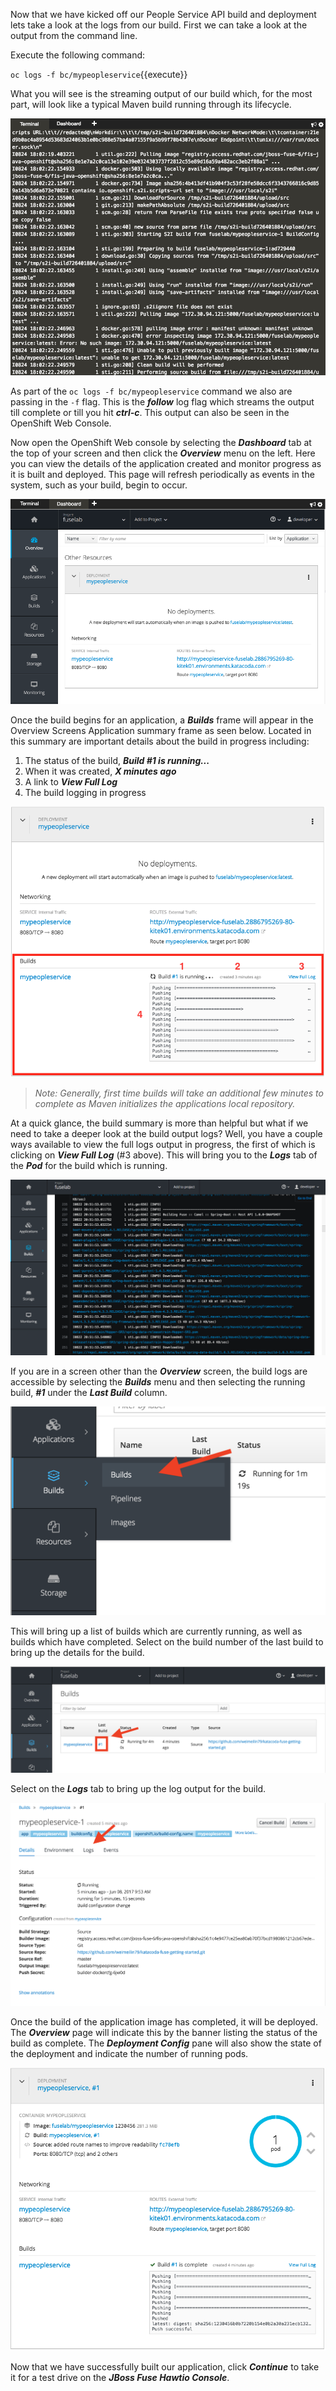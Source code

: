 Now that we have kicked off our People Service API build and deployment lets take a look at the logs from our build. First we can take a look at the output from the command line.

Execute the following command:

`oc logs -f bc/mypeopleservice`{{execute}}

What you will see is the streaming output of our build which, for the most part, will look like a typical Maven build running through its lifecycle. 

![Terminal Build Logging Output](../../assets/intro-openshift/fis-deploy-app/03-1-cli-build-logging.png)

As part of the ``oc logs -f bc/mypeopleservice`` command we also are passing in the ``-f`` flag. This is the **_follow_** log flag which streams the output till complete or till you hit **_ctrl-c_**. This output can also be seen in the OpenShift Web Console.

Now open the OpenShift Web console by selecting the **_Dashboard_** tab at the top of your screen and then click the **_Overview_** menu on the left. Here you can view the details of the application created and monitor progress as it is built and deployed. This page will refresh periodically as events in the system, such as your build, begin to occur.

![Overview Screen](../../assets/intro-openshift/fis-deploy-app/03-2-overview-a.png)

Once the build begins for an application, a **_Builds_** frame will appear in the Overview Screens Application summary frame as seen below. Located in this summary are important details about the build in progress including:

 1. The status of the build, **_Build #1 is running..._**
 2. When it was created, **_X minutes ago_**
 3. A link to **_View Full Log_**
 4. The build logging in progress

![Overview Screen](../../assets/intro-openshift/fis-deploy-app/03-3-overview-b.png) 

> _Note: Generally, first time builds will take an additional few minutes to complete as Maven initializes the applications local repository._


At a quick glance, the build summary is more than helpful but what if we need to take a deeper look at the build output logs? Well, you have a couple ways available to view the full logs output in progress, the first of which is clicking on **_View Full Log_** (#3 above). This will bring you to the **_Logs_** tab of the **_Pod_** for the build which is running.

![Running Build Log](../../assets/intro-openshift/fis-deploy-app/03-4-build-log.png)

If you are in a screen other than the **_Overview_** screen, the build logs are accessible by selecting the **_Builds_** menu and then selecting the running build, **_#1_** under the **_Last Build_** column.

![Accessing Builds Menu](../../assets/intro-openshift/fis-deploy-app/03-5-build-menu.png)

This will bring up a list of builds which are currently running, as well as builds which have completed. Select on the build number of the last build to bring up the details for the build.

![List of Builds Run](../../assets/intro-openshift/fis-deploy-app/03-6-builds-summary.png)

Select on the **_Logs_** tab to bring up the log output for the build.

![Build Details](../../assets/intro-openshift/fis-deploy-app/03-7-build-details.png)


Once the build of the application image has completed, it will be deployed. The **_Overview_** page will indicate this by the banner listing the status of the build as complete. The **_Deployment Config_** pane will also show the state of the deployment and indicate the number of running pods.


![Build has Completed](../../assets/intro-openshift/fis-deploy-app/03-8-overview-final.png)

Now that we have successfully built our application, click **_Continue_** to take it for a test drive on the **_JBoss Fuse Hawtio Console_**. 

